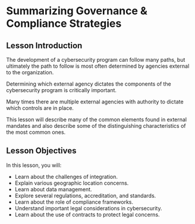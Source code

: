 # Summarizing Governance & Compliance Strategies

## Lesson Introduction
The development of a cybersecurity program can follow many paths, but ultimately the path to follow is most often determined by agencies external to the organization. 

Determining which external agency dictates the components of the cybersecurity program is critically important. 

Many times there are multiple external agencies with authority to dictate which controls are in place. 

This lesson will describe many of the common elements found in external mandates and also describe some of the distinguishing characteristics of the most common ones.

## Lesson Objectives
In this lesson, you will:
- Learn about the challenges of integration.
- Explain various geographic location concerns.
- Learn about data management.
- Explore several regulations, accreditation, and standards.
- Learn about the role of compliance frameworks.
- Understand important legal considerations in cybersecurity.
- Learn about the use of contracts to protect legal concerns.